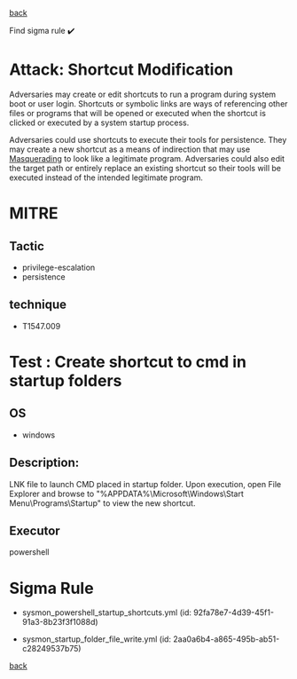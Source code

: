
[back](../index.md)

Find sigma rule :heavy_check_mark: 

# Attack: Shortcut Modification 

Adversaries may create or edit shortcuts to run a program during system boot or user login. Shortcuts or symbolic links are ways of referencing other files or programs that will be opened or executed when the shortcut is clicked or executed by a system startup process.

Adversaries could use shortcuts to execute their tools for persistence. They may create a new shortcut as a means of indirection that may use [Masquerading](https://attack.mitre.org/techniques/T1036) to look like a legitimate program. Adversaries could also edit the target path or entirely replace an existing shortcut so their tools will be executed instead of the intended legitimate program.

# MITRE
## Tactic
  - privilege-escalation
  - persistence


## technique
  - T1547.009


# Test : Create shortcut to cmd in startup folders
## OS
  - windows


## Description:
LNK file to launch CMD placed in startup folder. Upon execution, open File Explorer and browse to "%APPDATA%\Microsoft\Windows\Start Menu\Programs\Startup\"
to view the new shortcut.


## Executor
powershell

# Sigma Rule
 - sysmon_powershell_startup_shortcuts.yml (id: 92fa78e7-4d39-45f1-91a3-8b23f3f1088d)

 - sysmon_startup_folder_file_write.yml (id: 2aa0a6b4-a865-495b-ab51-c28249537b75)



[back](../index.md)
